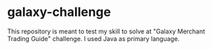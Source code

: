 # galaxy-challenge
This repository is meant to test my skill to solve at "Galaxy Merchant Trading Guide" challenge. I used Java as primary language.
